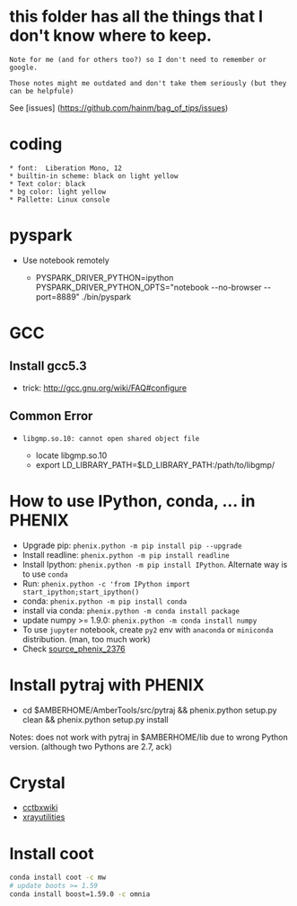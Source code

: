 # this folder has all the things that I don't know where to keep.

    Note for me (and for others too?) so I don't need to remember or google.
    
    Those notes might me outdated and don't take them seriously (but they can be helpfule)

See [issues] (https://github.com/hainm/bag_of_tips/issues)

coding
======
    * font:  Liberation Mono, 12
    * builtin-in scheme: black on light yellow
    * Text color: black
    * bg color: light yellow
    * Pallette: Linux console
    
pyspark
=======

- Use notebook remotely

    * PYSPARK_DRIVER_PYTHON=ipython \
      PYSPARK_DRIVER_PYTHON_OPTS="notebook --no-browser --port=8889" ./bin/pyspark

GCC
====

Install gcc5.3
---------------

- trick: http://gcc.gnu.org/wiki/FAQ#configure

Common Error
------------

- `libgmp.so.10: cannot open shared object file`

    - locate libgmp.so.10
    - export LD_LIBRARY_PATH=$LD_LIBRARY_PATH:/path/to/libgmp/

How to use IPython, conda, ... in PHENIX
=========================================

- Upgrade pip: `phenix.python -m pip install pip --upgrade`
- Install readline: `phenix.python -m pip install readline`
- Install Ipython: `phenix.python -m pip install IPython`. Alternate way is to use `conda`
- Run: `phenix.python -c 'from IPython import start_ipython;start_ipython()`
- conda: `phenix.python -m pip install conda`
- install via conda: `phenix.python -m conda install package`
- update numpy >= 1.9.0: `phenix.python -m conda install numpy`
- To use `jupyter` notebook, create `py2` env with `anaconda` or `miniconda` distribution. (man, too much work)
- Check [source_phenix_2376](https://github.com/hainm/notes/blob/master/phenix/source_phenix_2376.sh)

Install pytraj with PHENIX
===========================

- cd $AMBERHOME/AmberTools/src/pytraj && phenix.python setup.py clean && phenix.python setup.py install

Notes: does not work with pytraj in $AMBERHOME/lib due to wrong Python version. (although two Pythons are 2.7, ack)

Crystal
=======
- [cctbxwiki](http://cctbxwiki.bravais.net/CCTBX_Wiki)
- [xrayutilities](http://xrayutilities.sourceforge.net/index.html)

Install coot
============
```bash
conda install coot -c mw
# update boots >= 1.59
conda install boost=1.59.0 -c omnia
